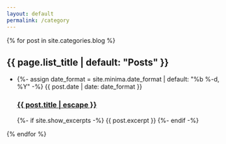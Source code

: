```yaml
---
layout: default
permalink: /category
---
```

<div>
  {% for post in site.categories.blog %}
    <h2 class="post-list-heading">{{ page.list_title | default: "Posts" }}</h2>
    <ul class="post-list">
      <li>
        {%- assign date_format = site.minima.date_format | default: "%b %-d, %Y" -%}
        <span class="post-meta">{{ post.date | date: date_format }}</span>
        <h3>
          <a class="post-link" href="{{ post.url | relative_url }}">
            {{ post.title | escape }}
          </a>
        </h3>
        {%- if site.show_excerpts -%}
          {{ post.excerpt }}
        {%- endif -%}
      </li>
    </ul>
{% endfor %}
</div>